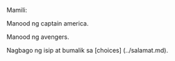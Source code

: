 Mamili:

Manood ng captain america.

Manood ng avengers.

Nagbago ng isip at bumalik sa [choices] (../salamat.md).